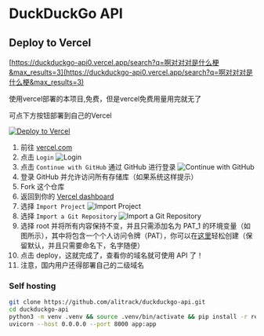 # DuckDuckGo API

## Deploy to Vercel

[https://duckduckgo-api0.vercel.app/search?q=啊对对对是什么梗&max_results=3](https://duckduckgo-api0.vercel.app/search?q=啊对对对是什么梗&max_results=3)

使用vercel部署的本项目,免费，但是vercel免费用量用完就无了

可点下方按钮部署到自己的Vercel

[![Deploy to Vercel](https://vercel.com/button)](https://vercel.com/import/project?template=https://github.com/alitrack/duckduckgo-api)

1. 前往 [vercel.com](https://vercel.com/)
2. 点击 `Login`
![Login](https://files.catbox.moe/tct1wg.png)
3. 点击 `Continue with GitHub` 通过 GitHub 进行登录
![Continue with GitHub](https://files.catbox.moe/btd78j.jpeg)
4. 登录 GitHub 并允许访问所有存储库（如果系统这样提示）
5. Fork 这个仓库
6. 返回到你的 [Vercel dashboard](https://vercel.com/dashboard)
7. 选择 `Import Project`
![Import Project](https://files.catbox.moe/qckos0.png)
8. 选择 `Import a Git Repository`
![Import a Git Repository](https://files.catbox.moe/pqub9q.png)
9. 选择 root 并将所有内容保持不变，并且只需添加名为 PAT_1 的环境变量（如图所示），其中将包含一个个人访问令牌（PAT），你可以在[这里](https://github.com/settings/tokens/new)轻松创建（保留默认，并且只需要命名下，名字随便）
10. 点击 deploy，这就完成了，查看你的域名就可使用 API 了！
11. 注意，国内用户还得部署自己的二级域名

### Self hosting

```bash
git clone https://github.com/alitrack/duckduckgo-api.git
cd duckduckgo-api
python3 -m venv .venv && source .venv/bin/activate && pip install -r requirements.txt
uvicorn --host 0.0.0.0 --port 8000 app:app
```
